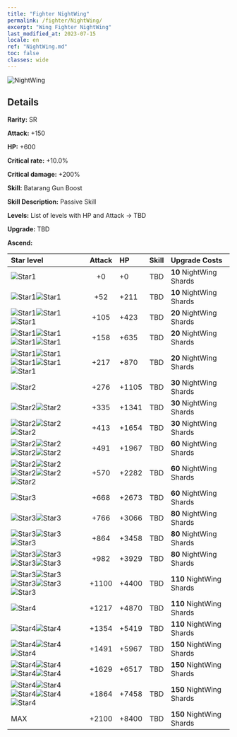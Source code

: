 ```yaml
---
title: "Fighter NightWing"
permalink: /fighter/NightWing/
excerpt: "Wing Fighter NightWing"
last_modified_at: 2023-07-15
locale: en
ref: "NightWing.md"
toc: false
classes: wide
---
```



 ![NightWing](/images/ship/fj_img11.png)

## Details

 **Rarity:** SR 

 **Attack:** +150

 **HP:** +600

 **Critical rate:** +10.0%

 **Critical damage:** +200%

 **Skill:** Batarang Gun Boost

 **Skill Description:**  Passive Skill

 **Levels:**  List of levels with HP and Attack -> TBD

 **Upgrade:**  TBD

 **Ascend:**  

  |  Star level | Attack | HP |  Skill | Upgrade Costs |
  |:------|:----:|:------|:-------:|:-------------------|
  | ![Star1](/images/s1.png)  | +0  | +0  | TBD  | **10** NightWing Shards |
  | ![Star1](/images/s1.png)![Star1](/images/s1.png)  | +52  | +211  | TBD  | **10** NightWing Shards |
  | ![Star1](/images/s1.png)![Star1](/images/s1.png)![Star1](/images/s1.png)  | +105  | +423  | TBD  | **20** NightWing Shards |
  | ![Star1](/images/s1.png)![Star1](/images/s1.png)![Star1](/images/s1.png)![Star1](/images/s1.png)  | +158  | +635  | TBD  | **20** NightWing Shards |
  | ![Star1](/images/s1.png)![Star1](/images/s1.png)![Star1](/images/s1.png)![Star1](/images/s1.png)![Star1](/images/s1.png)  | +217  | +870  | TBD  | **20** NightWing Shards |
  | ![Star2](/images/s2.png)  | +276  | +1105  | TBD  | **30** NightWing Shards |
  | ![Star2](/images/s2.png)![Star2](/images/s2.png)  | +335  | +1341  | TBD  | **30** NightWing Shards |
  | ![Star2](/images/s2.png)![Star2](/images/s2.png)![Star2](/images/s2.png)  | +413  | +1654  | TBD  | **30** NightWing Shards |
  | ![Star2](/images/s2.png)![Star2](/images/s2.png)![Star2](/images/s2.png)![Star2](/images/s2.png)  | +491  | +1967  | TBD  | **60** NightWing Shards |
  | ![Star2](/images/s2.png)![Star2](/images/s2.png)![Star2](/images/s2.png)![Star2](/images/s2.png)![Star2](/images/s2.png)  | +570  | +2282  | TBD  | **60** NightWing Shards |
  | ![Star3](/images/s3.png)  | +668  | +2673  | TBD  | **60** NightWing Shards |
  | ![Star3](/images/s3.png)![Star3](/images/s3.png)  | +766  | +3066  | TBD  | **80** NightWing Shards |
  | ![Star3](/images/s3.png)![Star3](/images/s3.png)![Star3](/images/s3.png)  | +864  | +3458  | TBD  | **80** NightWing Shards |
  | ![Star3](/images/s3.png)![Star3](/images/s3.png)![Star3](/images/s3.png)![Star3](/images/s3.png)  | +982  | +3929  | TBD  | **80** NightWing Shards |
  | ![Star3](/images/s3.png)![Star3](/images/s3.png)![Star3](/images/s3.png)![Star3](/images/s3.png)![Star3](/images/s3.png)  | +1100  | +4400  | TBD  | **110** NightWing Shards |
  | ![Star4](/images/s4.png)  | +1217  | +4870  | TBD  | **110** NightWing Shards |
  | ![Star4](/images/s4.png)![Star4](/images/s4.png)  | +1354  | +5419  | TBD  | **110** NightWing Shards |
  | ![Star4](/images/s4.png)![Star4](/images/s4.png)![Star4](/images/s4.png)  | +1491  | +5967  | TBD  | **150** NightWing Shards |
  | ![Star4](/images/s4.png)![Star4](/images/s4.png)![Star4](/images/s4.png)![Star4](/images/s4.png)  | +1629  | +6517  | TBD  | **150** NightWing Shards |
  | ![Star4](/images/s4.png)![Star4](/images/s4.png)![Star4](/images/s4.png)![Star4](/images/s4.png)![Star4](/images/s4.png)  | +1864  | +7458  | TBD  | **150** NightWing Shards |
  | MAX  | +2100  | +8400  | TBD  | **150** NightWing Shards |

